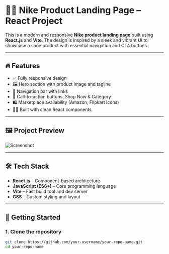 # 🏃‍♂️ Nike Product Landing Page – React Project

This is a modern and responsive **Nike product landing page** built using **React.js** and **Vite**. The design is inspired by a sleek and vibrant UI to showcase a shoe product with essential navigation and CTA buttons.

---

## 🔥 Features

- ✅ Fully responsive design
- 🖼️ Hero section with product image and tagline
- 🧭 Navigation bar with links
- 🛒 Call-to-action buttons: Shop Now & Category
- 🛍️ Marketplace availability (Amazon, Flipkart icons)
- 🧑‍💻 Built with clean React components

---
## 🖼️ Project Preview

![Screenshot](./images/Screenshot.png)

---
## 🛠️ Tech Stack

- **React.js** – Component-based architecture  
- **JavaScript (ES6+)** – Core programming language  
- **Vite** – Fast build tool and dev server  
- **CSS** – Custom styling and layout

---

## 🚀 Getting Started

### 1. Clone the repository

```bash
git clone https://github.com/your-username/your-repo-name.git
cd your-repo-name
